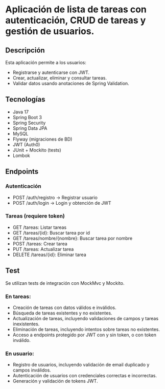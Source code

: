 # Aplicación de lista de tareas con autenticación, CRUD de tareas y gestión de usuarios.

## Descripción

Esta aplicación permite a los usuarios:
- Registrarse y autenticarse con JWT.
- Crear, actualizar, eliminar y consultar tareas.
- Validar datos usando anotaciones de Spring Validation.

## Tecnologías

- Java 17
- Spring Boot 3
- Spring Security
- Spring Data JPA
- MySQL
- Flyway (migraciones de BD)
- JWT (Auth0)
- JUnit + Mockito (tests)
- Lombok

## Endpoints

### Autenticación
- POST /auth/registro  → Registrar usuario
- POST /auth/login     → Login y obtención de JWT

### Tareas (requiere token)
- GET /tareas: Listar tareas
- GET /tareas/{id}: Buscar tarea por id
- GET /tareas/nombre/{nombre}: Buscar tarea por nombre
- POST /tareas: Crear tarea
- PUT /tareas: Actualizar tarea
- DELETE /tareas/{id}: Eliminar tarea

## Test
Se utilizan tests de integración con MockMvc y Mockito.
### En tareas:
- Creación de tareas con datos válidos e inválidos.
- Búsqueda de tareas existentes y no existentes.
- Actualización de tareas, incluyendo validaciones de campos y tareas inexistentes.
- Eliminación de tareas, incluyendo intentos sobre tareas no existentes.
- Acceso a endpoints protegido por JWT con y sin token, o con token inválido.

### En usuario:
- Registro de usuarios, incluyendo validación de email duplicado y campos inválidos.
- Autenticación de usuarios con credenciales correctas e incorrectas.
- Generación y validación de tokens JWT.
  
